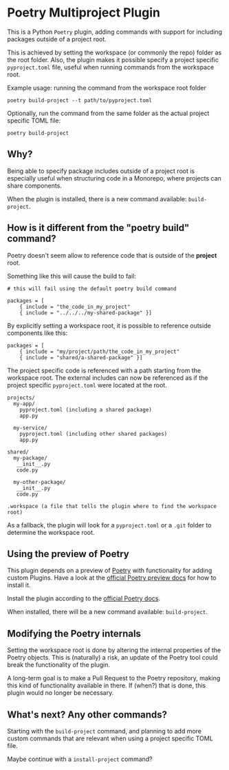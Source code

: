 # Poetry Multiproject Plugin

This is a Python `Poetry` plugin, adding commands with support for including packages outside of a project root.

This is achieved by setting the workspace (or commonly the repo) folder as the root folder.
Also, the plugin makes it possible specify a project specific `pyproject.toml` file,
useful when running commands from the workspace root.

Example usage:
running the command from the workspace root folder

``` shell
poetry build-project --t path/to/pyproject.toml
```

Optionally, run the command from the same folder as the actual project specific TOML file:

``` shell
poetry build-project
```

## Why?
Being able to specify package includes outside of a project root is especially
useful when structuring code in a Monorepo, where projects can share components.

When the plugin is installed, there is a new command available: `build-project`.

## How is it different from the "poetry build" command?
Poetry doesn't seem allow to reference code that is outside of the __project__ root.

Something like this will cause the build to fail:

``` shell
# this will fail using the default poetry build command

packages = [
    { include = "the_code_in_my_project"
    { include = "../../../my-shared-package" }]
```

By explicitly setting a workspace root, it is possible to reference outside components like this:

``` shell
packages = [
    { include = "my/project/path/the_code_in_my_project"
    { include = "shared/a-shared-package" }]
```

The project specific code is referenced with a path starting from the workspace root. The external includes can now be
referenced as if the project specific `pyproject.toml` were located at the root.


``` shell
projects/
  my-app/
    pyproject.toml (including a shared package)
    app.py

  my-service/
    pyproject.toml (including other shared packages)
    app.py

shared/
  my-package/
   __init__.py
   code.py

  my-other-package/
   __init__.py
   code.py

.workspace (a file that tells the plugin where to find the workspace root)
```

As a fallback, the plugin will look for a `pyproject.toml` or a `.git` folder to determine the workspace root.


## Using the preview of Poetry
This plugin depends on a preview of [Poetry](https://python-poetry.org/) with functionality for adding custom Plugins.
Have a look at the [official Poetry preview docs](https://python-poetry.org/docs/master/) for how to install it.

Install the plugin according to the [official Poetry docs](https://python-poetry.org/docs/master/cli/#plugin).

When installed, there will be a new command available: `build-project`.


## Modifying the Poetry internals
Setting the workspace root is done by altering the internal properties of the Poetry objects.
This is (naturally) a risk, an update of the Poetry tool could break the functionality of the plugin.

A long-term goal is to make a Pull Request to the Poetry repository, making this kind of functionality available
in there. If (when?) that is done, this plugin would no longer be necessary.

## What's next? Any other commands?
Starting with the `build-project` command, and planning to add more custom commands that are
relevant when using a project specific TOML file.

Maybe continue with a `install-project` command?
